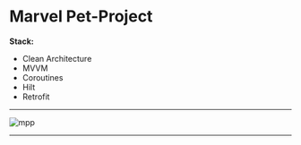# Marvel Pet-Project

**Stack:**
+ Clean Architecture
+ MVVM
+ Coroutines
+ Hilt
+ Retrofit
-----------------------------


![mpp](https://user-images.githubusercontent.com/102756472/167256148-386abfcf-4b54-4c13-88cf-4db6303338ea.gif)


-----------------------------



